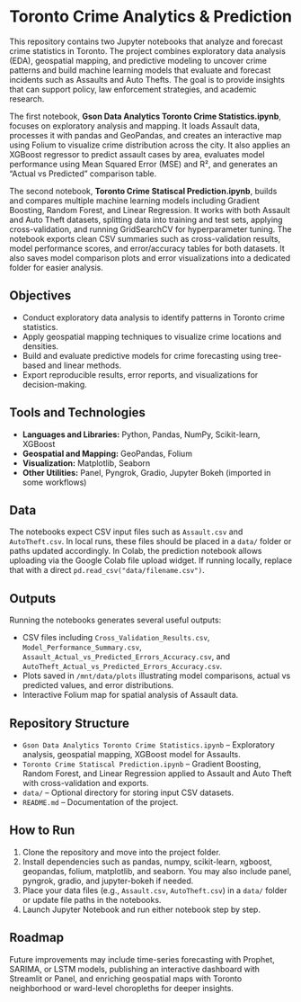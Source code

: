 # Toronto Crime Analytics & Prediction

This repository contains two Jupyter notebooks that analyze and forecast crime statistics in Toronto. The project combines exploratory data analysis (EDA), geospatial mapping, and predictive modeling to uncover crime patterns and build machine learning models that evaluate and forecast incidents such as Assaults and Auto Thefts. The goal is to provide insights that can support policy, law enforcement strategies, and academic research.

The first notebook, **Gson Data Analytics Toronto Crime Statistics.ipynb**, focuses on exploratory analysis and mapping. It loads Assault data, processes it with pandas and GeoPandas, and creates an interactive map using Folium to visualize crime distribution across the city. It also applies an XGBoost regressor to predict assault cases by area, evaluates model performance using Mean Squared Error (MSE) and R², and generates an “Actual vs Predicted” comparison table.

The second notebook, **Toronto Crime Statiscal Prediction.ipynb**, builds and compares multiple machine learning models including Gradient Boosting, Random Forest, and Linear Regression. It works with both Assault and Auto Theft datasets, splitting data into training and test sets, applying cross-validation, and running GridSearchCV for hyperparameter tuning. The notebook exports clean CSV summaries such as cross-validation results, model performance scores, and error/accuracy tables for both datasets. It also saves model comparison plots and error visualizations into a dedicated folder for easier analysis.

## Objectives
- Conduct exploratory data analysis to identify patterns in Toronto crime statistics.  
- Apply geospatial mapping techniques to visualize crime locations and densities.  
- Build and evaluate predictive models for crime forecasting using tree-based and linear methods.  
- Export reproducible results, error reports, and visualizations for decision-making.  

## Tools and Technologies
- **Languages and Libraries:** Python, Pandas, NumPy, Scikit-learn, XGBoost  
- **Geospatial and Mapping:** GeoPandas, Folium  
- **Visualization:** Matplotlib, Seaborn  
- **Other Utilities:** Panel, Pyngrok, Gradio, Jupyter Bokeh (imported in some workflows)  

## Data
The notebooks expect CSV input files such as `Assault.csv` and `AutoTheft.csv`. In local runs, these files should be placed in a `data/` folder or paths updated accordingly. In Colab, the prediction notebook allows uploading via the Google Colab file upload widget. If running locally, replace that with a direct `pd.read_csv("data/filename.csv")`.

## Outputs
Running the notebooks generates several useful outputs:
- CSV files including `Cross_Validation_Results.csv`, `Model_Performance_Summary.csv`, `Assault_Actual_vs_Predicted_Errors_Accuracy.csv`, and `AutoTheft_Actual_vs_Predicted_Errors_Accuracy.csv`.  
- Plots saved in `/mnt/data/plots` illustrating model comparisons, actual vs predicted values, and error distributions.  
- Interactive Folium map for spatial analysis of Assault data.  

## Repository Structure
- `Gson Data Analytics Toronto Crime Statistics.ipynb` – Exploratory analysis, geospatial mapping, XGBoost model for Assaults.  
- `Toronto Crime Statiscal Prediction.ipynb` – Gradient Boosting, Random Forest, and Linear Regression applied to Assault and Auto Theft with cross-validation and exports.  
- `data/` – Optional directory for storing input CSV datasets.  
- `README.md` – Documentation of the project.  

## How to Run
1. Clone the repository and move into the project folder.  
2. Install dependencies such as pandas, numpy, scikit-learn, xgboost, geopandas, folium, matplotlib, and seaborn. You may also include panel, pyngrok, gradio, and jupyter-bokeh if needed.  
3. Place your data files (e.g., `Assault.csv`, `AutoTheft.csv`) in a `data/` folder or update file paths in the notebooks.  
4. Launch Jupyter Notebook and run either notebook step by step.  

## Roadmap
Future improvements may include time-series forecasting with Prophet, SARIMA, or LSTM models, publishing an interactive dashboard with Streamlit or Panel, and enriching geospatial maps with Toronto neighborhood or ward-level choropleths for deeper insights.  
